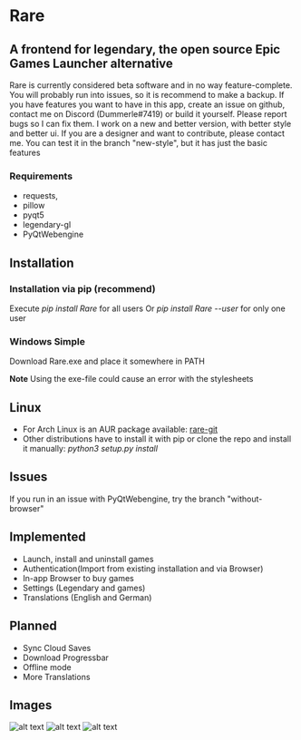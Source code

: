 # Rare

## A frontend for legendary, the open source Epic Games Launcher alternative

Rare is currently considered beta software and in no way feature-complete. You will probably run into issues, so it is recommend to make a backup. If you have features you want to have in this app, create an issue on github, contact me on Discord (Dummerle#7419) or build it yourself. Please report bugs so I can fix them.
I work on a new and better version, with better style and better ui. If you are a designer and want to contribute, please contact me. You can test it in the branch "new-style", but it has just the basic features


### Requirements

- requests,
- pillow
- pyqt5
- legendary-gl
- PyQtWebengine

## Installation

### Installation via pip (recommend)

Execute *pip install Rare* for all users Or *pip install Rare --user* for only one user

### Windows Simple

Download Rare.exe and place it somewhere in PATH

**Note**
Using the exe-file could cause an error with the stylesheets

## Linux

- For Arch Linux is an AUR package available: [rare-git](https://aur.archlinux.org/packages/rare-git)
- Other distributions have to install it with pip or clone the repo and install it manually: *python3 setup.py install*
 
 ## Issues
 If you run in an issue with PyQtWebengine, try the branch "without-browser"
 
## Implemented

- Launch, install and uninstall games
- Authentication(Import from existing installation and via Browser)
- In-app Browser to buy games
- Settings (Legendary and games)
- Translations (English and German)

## Planned
- Sync Cloud Saves
- Download Progressbar
- Offline mode
- More Translations

## Images

![alt text](https://github.com/Dummerle/Rare/blob/main/Screenshots/Rare.png?raw=true)
![alt text](https://github.com/Dummerle/Rare/blob/main/Screenshots/GameInfo.png?raw=true)
![alt text](https://github.com/Dummerle/Rare/blob/main/Screenshots/RareSettings.png?raw=true)

